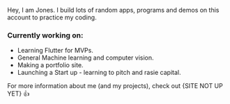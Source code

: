 Hey, I am Jones. I build lots of random apps, programs and demos on this account to practice my coding.

### Currently working on:
- Learning Flutter for MVPs.
- General Machine learning and computer vision. 
- Making a portfolio site.
- Launching a Start up - learning to pitch and rasie capital.

For more information about me (and my projects), check out {SITE NOT UP YET} :+1:
